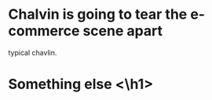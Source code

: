 <h1> Chalvin is going to tear the e-commerce scene apart</h1>
typical chavlin.

<h1> Something else <\h1>
